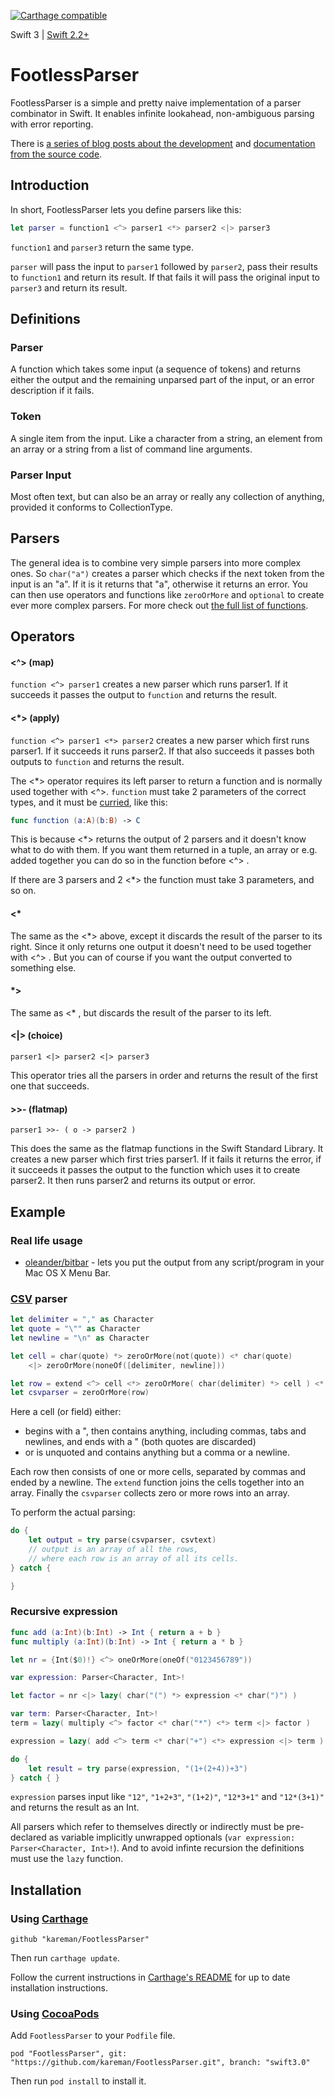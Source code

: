 [![Carthage compatible](https://img.shields.io/badge/Carthage-compatible-4BC51D.svg?style=flat)](https://github.com/Carthage/Carthage)

Swift 3 | [Swift 2.2+](https://github.com/kareman/FootlessParser/tree/swift2.2%2B)

# FootlessParser

FootlessParser is a simple and pretty naive implementation of a parser combinator in Swift. It enables infinite lookahead, non-ambiguous parsing with error reporting.

There is [a series of blog posts about the development](http://blog.nottoobadsoftware.com/footlessparser/) and [documentation from the source code](http://kareman.github.io/FootlessParser/).

## Introduction

In short, FootlessParser lets you define parsers like this:

```swift
let parser = function1 <^> parser1 <*> parser2 <|> parser3
```

`function1` and `parser3` return the same type.

`parser` will pass the input to `parser1` followed by `parser2`, pass their results to `function1` and return its result. If that fails it will pass the original input to `parser3` and return its result.

## Definitions

### Parser

A function which takes some input (a sequence of tokens) and returns either the output and the remaining unparsed part of the input, or an error description if it fails.

### Token

A single item from the input. Like a character from a string, an element from an array or a string from a list of command line arguments.

### Parser Input

Most often text, but can also be an array or really any collection of anything, provided it conforms to CollectionType.

## Parsers

The general idea is to combine very simple parsers into more complex ones. So `char("a")` creates a parser which checks if the next token from the input is an "a". If it is it returns that "a", otherwise it returns an error. You can then use operators and functions like `zeroOrMore` and `optional` to create ever more complex parsers. For more check out [the full list of functions](http://kareman.github.io/FootlessParser/Functions.html).

## Operators

#### <^> (map)

`function <^> parser1` creates a new parser which runs parser1\. If it succeeds it passes the output to `function` and returns the result.

#### <*> (apply)

`function <^> parser1 <*> parser2` creates a new parser which first runs parser1\. If it succeeds it runs parser2\. If that also succeeds it passes both outputs to `function` and returns the result.

The <*> operator requires its left parser to return a function and is normally used together with <^>. `function` must take 2 parameters of the correct types, and it must be [curried](https://developer.apple.com/library/ios/documentation/Swift/Conceptual/Swift_Programming_Language/Declarations.html#//apple_ref/doc/uid/TP40014097-CH34-ID363), like this:

```swift
func function (a:A)(b:B) -> C
```

This is because <*> returns the output of 2 parsers and it doesn't know what to do with them. If you want them returned in a tuple, an array or e.g. added together you can do so in the function before <^> .

If there are 3 parsers and 2 <*> the function must take 3 parameters, and so on.

#### <*

The same as the <*> above, except it discards the result of the parser to its right. Since it only returns one output it doesn't need to be used together with <^> . But you can of course if you want the output converted to something else.

#### *>

The same as <* , but discards the result of the parser to its left.

#### <|> (choice)

```
parser1 <|> parser2 <|> parser3
```

This operator tries all the parsers in order and returns the result of the first one that succeeds.

#### >>- (flatmap)

```
parser1 >>- ( o -> parser2 )
```

This does the same as the flatmap functions in the Swift Standard Library. It creates a new parser which first tries parser1\. If it fails it returns the error, if it succeeds it passes the output to the function which uses it to create parser2\. It then runs parser2 and returns its output or error.

## Example

### Real life usage

- [oleander/bitbar](https://github.com/oleander/bitbar/blob/swift/App/BitBar/Parser/Parser.swift) - lets you put the output from any script/program in your Mac OS X Menu Bar.

### [CSV](http://www.computerhope.com/jargon/c/csv.htm) parser

```swift
let delimiter = "," as Character
let quote = "\"" as Character
let newline = "\n" as Character

let cell = char(quote) *> zeroOrMore(not(quote)) <* char(quote)
    <|> zeroOrMore(noneOf([delimiter, newline]))

let row = extend <^> cell <*> zeroOrMore( char(delimiter) *> cell ) <* char(newline)
let csvparser = zeroOrMore(row)
```

Here a cell (or field) either:

- begins with a ", then contains anything, including commas, tabs and newlines, and ends with a " (both quotes are discarded)
- or is unquoted and contains anything but a comma or a newline.

Each row then consists of one or more cells, separated by commas and ended by a newline. The `extend` function joins the cells together into an array. Finally the `csvparser` collects zero or more rows into an array.

To perform the actual parsing:

```swift
do {
    let output = try parse(csvparser, csvtext)
    // output is an array of all the rows,
    // where each row is an array of all its cells.
} catch {

}
```

### Recursive expression

```swift
func add (a:Int)(b:Int) -> Int { return a + b }
func multiply (a:Int)(b:Int) -> Int { return a * b }

let nr = {Int($0)!} <^> oneOrMore(oneOf("0123456789"))

var expression: Parser<Character, Int>!

let factor = nr <|> lazy( char("(") *> expression <* char(")") )

var term: Parser<Character, Int>!
term = lazy( multiply <^> factor <* char("*") <*> term <|> factor )

expression = lazy( add <^> term <* char("+") <*> expression <|> term )

do {
    let result = try parse(expression, "(1+(2+4))+3")
} catch { }
```

`expression` parses input like `"12"`, `"1+2+3"`, `"(1+2)"`, `"12*3+1"` and `"12*(3+1)"` and returns the result as an Int.

All parsers which refer to themselves directly or indirectly must be pre-declared as variable implicitly unwrapped optionals (`var expression: Parser<Character, Int>!`). And to avoid infinte recursion the definitions must use the `lazy` function.

## Installation

### Using [Carthage](https://github.com/Carthage/Carthage)

```
github "kareman/FootlessParser"
```

Then run `carthage update`.

Follow the current instructions in [Carthage's README][carthage-installation] for up to date installation instructions.

### Using [CocoaPods](https://cocoapods.org/)

Add `FootlessParser` to your `Podfile` file.

```
pod "FootlessParser", git: "https://github.com/kareman/FootlessParser.git", branch: "swift3.0"
```

Then run `pod install` to install it.

[carthage-installation]: https://github.com/Carthage/Carthage#adding-frameworks-to-an-application
